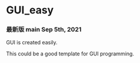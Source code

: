 # GUI_easy
### 最新版 main Sep 5th, 2021 
<p>
GUI is created easily. 
</p>

This could be a good template for GUI programming. 
